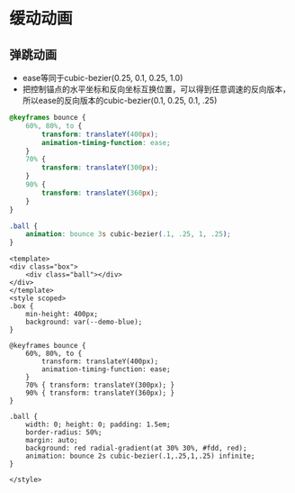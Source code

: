 # 缓动动画

## 弹跳动画

- ease等同于cubic-bezier(0.25, 0.1, 0.25, 1.0)
- 把控制锚点的水平坐标和反向坐标互换位置，可以得到任意调速的反向版本，所以ease的反向版本的cubic-bezier(0.1, 0.25, 0.1, .25)
```css
@keyframes bounce {
    60%, 80%, to {
        transform: translateY(400px);
        animation-timing-function: ease;
    }
    70% {
        transform: translateY(300px);
    }
    90% {
        transform: translateY(360px);
    }
}

.ball {
    animation: bounce 3s cubic-bezier(.1, .25, 1, .25);
}
```


```vue preview
<template>
<div class="box">
    <div class="ball"></div>
</div>
</template>
<style scoped>
.box {
	min-height: 400px;
    background: var(--demo-blue);
}

@keyframes bounce {
	60%, 80%, to {
		transform: translateY(400px);
		animation-timing-function: ease;
	}
	70% { transform: translateY(300px); }
	90% { transform: translateY(360px); }
}

.ball {
	width: 0; height: 0; padding: 1.5em;
	border-radius: 50%;
	margin: auto;
	background: red radial-gradient(at 30% 30%, #fdd, red);
	animation: bounce 2s cubic-bezier(.1,.25,1,.25) infinite;
}

</style>
```
